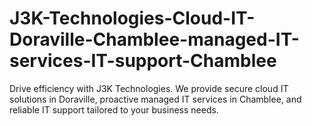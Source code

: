 # J3K-Technologies-Cloud-IT-Doraville-Chamblee-managed-IT-services-IT-support-Chamblee
Drive efficiency with J3K Technologies. We provide secure cloud IT solutions in Doraville, proactive managed IT services in Chamblee, and reliable IT support tailored to your business needs.
